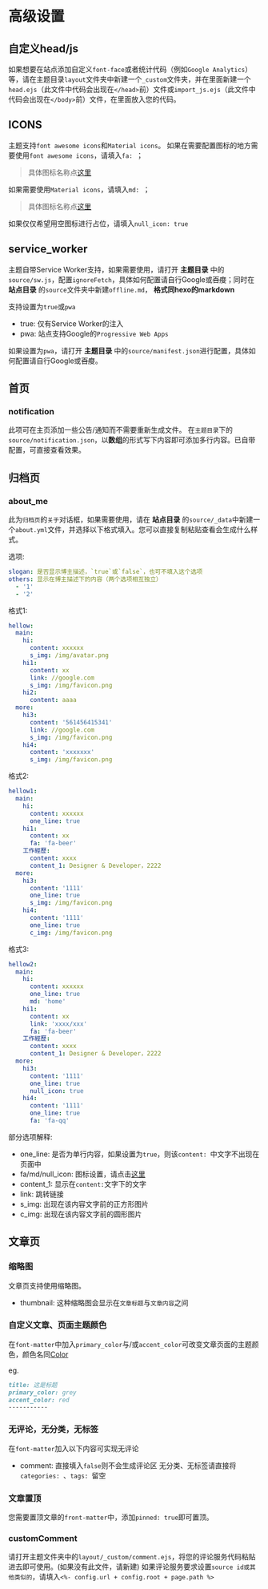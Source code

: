 # 高级设置

## 自定义head/js
如果想要在站点添加自定义`font-face`或者统计代码（例如`Google Analytics`）等，请在主题目录`layout`文件夹中新建一个`_custom`文件夹，并在里面新建一个`head.ejs`（此文件中代码会出现在`</head>`前）文件或`import_js.ejs`（此文件中代码会出现在`</body>`前）文件，在里面放入您的代码。

## ICONS
主题支持`font awesome icons`和`Material icons`。
如果在需要配置图标的地方需要使用`font awesome icons`，请填入`fa: `；
> 具体图标名称点[这里](http://fontawesome.io/icons/)

如果需要使用`Material icons`，请填入`md: `；
> 具体图标名称点[这里](http://www.mdui.org/docs/material_icon)

如果仅仅希望用空图标进行占位，请填入`null_icon: true`

## service_worker
主题自带Service Worker支持，如果需要使用，请打开 **主题目录** 中的`source/sw.js`，配置`ignoreFetch`，具体如何配置请自行Google或~~百度~~；同时在 **站点目录** 的`source`文件夹中新建`offline.md`， **格式同hexo的markdown**

支持设置为`true`或`pwa`
- true: 仅有Service Worker的注入
- pwa: 站点支持Google的`Progressive Web Apps`

如果设置为`pwa`，请打开 **主题目录** 中的`source/manifest.json`进行配置，具体如何配置请自行Google或~~百度~~。

## 首页
### notification
此项可在主页添加一些公告/通知而不需要重新生成文件。
在`主题目录`下的`source/notification.json`，以**数组**的形式写下内容即可添加多行内容。已自带配置，可直接查看效果。

## 归档页

### about_me
此为`归档页`的`关于`对话框，如果需要使用，请在 **站点目录** 的`source/_data`中新建一个`about.yml`文件，并选择以下格式填入。您可以直接复制粘贴查看会生成什么样式。

选项:

```` yaml
slogan: 是否显示博主描述，`true`或`false`，也可不填入这个选项
others: 显示在博主描述下的内容（两个选项相互独立）
  - '1'
  - '2'
````

格式1:

```` yaml
hellow:
  main:
    hi:
      content: xxxxxx
      s_img: /img/avatar.png
    hi1:
      content: xx
      link: //google.com
      s_img: /img/favicon.png
    hi2:
      content: aaaa
  more:
    hi3:
      content: '561456415341'
      link: //google.com
      s_img: /img/favicon.png
    hi4:
      content: 'xxxxxxx'
      s_img: /img/favicon.png
````

格式2:

```` yaml
hellow1:
  main:
    hi:
      content: xxxxxx
      one_line: true
    hi1:
      content: xx
      fa: 'fa-beer'
    工作經歷:
      content: xxxx
      content_1: Designer & Developer，2222
  more:
    hi3:
      content: '1111'
      one_line: true
      s_img: /img/favicon.png
    hi4:
      content: '1111'
      one_line: true
      c_img: /img/favicon.png
````

格式3:

```` yaml
hellow2:
  main:
    hi:
      content: xxxxxx
      one_line: true
      md: 'home'
    hi1:
      content: xx
      link: 'xxxx/xxx'
      fa: 'fa-beer'
    工作經歷:
      content: xxxx
      content_1: Designer & Developer，2222
  more:
    hi3:
      content: '1111'
      one_line: true
      null_icon: true
    hi4:
      content: '1111'
      one_line: true
      fa: 'fa-qq'
````

部分选项解释:
- one_line: 是否为单行内容，如果设置为`true`，则该`content: `中文字不出现在页面中
- fa/md/null_icon: 图标设置，请点击[这里](/zh-cn/advanced?id=icons)
- content_1: 显示在`content:`文字下的文字
- link: 跳转链接
- s_img: 出现在该内容文字前的正方形图片
- c_img: 出现在该内容文字前的圆形图片

## 文章页

### 缩略图
文章页支持使用缩略图。
- thumbnail: 这种缩略图会显示在`文章标题`与`文章内容`之间

### 自定义文章、页面主题颜色
在`font-matter`中加入`primary_color`与/或`accent_color`可改变文章页面的主题颜色，颜色名同[Color](/zh-cn/config?id=color)

eg.
```` markdown
title: 这是标题
primary_color: grey
accent_color: red
-----------
````

### 无评论，无分类，无标签
在`font-matter`加入以下内容可实现无评论
- comment: 直接填入`false`则不会生成评论区
无分类、无标签请直接将`categories: `、`tags: `留空

### 文章置顶
您需要置顶文章的`front-matter`中，添加`pinned: true`即可置顶。

### customComment
请打开主题文件夹中的`layout/_custom/comment.ejs`，将您的评论服务代码粘贴进去即可使用。(如果没有此文件，请新建)
如果评论服务要求设置`source id或其他类似的`，请填入`<%- config.url + config.root + page.path %>`
